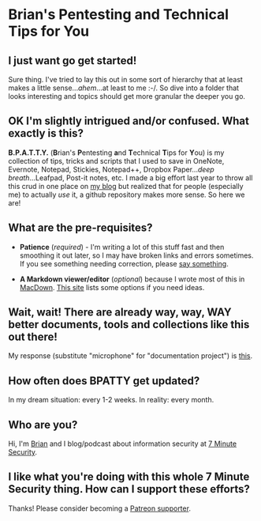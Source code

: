 # **B**rian's **P**entesting **a**nd **T**echnical **T**ips for **Y**ou

## I just want go get started!
Sure thing.  I've tried to lay this out in some sort of hierarchy that at least makes a little sense...*ahem*...at least to me :-/.  So dive into a folder that looks interesting and topics should get more granular the deeper you go.  

## OK I'm slightly intrigued and/or confused.  What exactly is this?
**B.P.A.T.T.Y.** (**B**rian's **P**entesting **a**nd **T**echnical **T**ips for **Y**ou) is my collection of tips, tricks and scripts that I used to save in OneNote, Evernote, Notepad, Stickies, Notepad++, Dropbox Paper...*deep breath*...Leafpad, Post-it notes, etc.  I made a big effort last year to throw all this crud in one place on [my blog](https://7ms.us/bpatty) but realized that for people (especially me) to actually *use* it, a github repository makes more sense.  So here we are!

## What are the pre-requisites?
* **Patience** (*required*) - I'm writing a lot of this stuff fast and then smoothing it out later, so I may have broken links and errors sometimes.  If you see something needing correction, please [say something](https://7ms.us/contact).

* **A Markdown viewer/editor** (*optional*) because I wrote most of this in [MacDown](http://macdown.uranusjr.com/).  [This site](https://www.maketecheasier.com/markdown-editors-linux/) lists some options if you need ideas.

## Wait, wait! There are already way, way, WAY better documents, tools and collections like this out there!
My response (substitute "microphone" for "documentation project") is [this](https://youtu.be/C_SFevIz1FI?t=14).

## How often does BPATTY get updated?
In my dream situation: every 1-2 weeks.  In reality: every month.

## Who are you?
Hi, I'm [Brian](http://brianjohnson.tv) and I blog/podcast about information security at [7 Minute Security](https://7ms.us).

## I like what you're doing with this whole 7 Minute Security thing. How can I support these efforts?
Thanks! Please consider becoming a [Patreon supporter](https://patreon.com/7ms).
